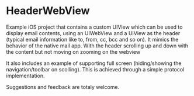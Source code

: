 # HeaderWebView

Example iOS project that contains a custom UIView which can be used to display email contents, using an UIWebView and a UIView as the header (typical email information like to, from, cc, bcc and so on). It mimics the behavior of the native mail app. With the header scrolling up and down with the content but not moving on zooming on the webview

It also includes an example of supporting full screen (hiding/showing the navigation/toolbar on scolling). This is achieved through a simple protocol implementation.

Suggestions and feedback are totaly welcome.
